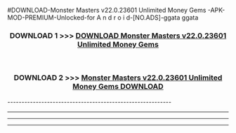 #DOWNLOAD-Monster Masters v22.0.23601 Unlimited Money Gems -APK-MOD-PREMIUM-Unlocked-for A n d r o i d-[NO.ADS]-ggata ggata 



<div align="center">

<h3>DOWNLOAD 1 >>> <a href="https://t.co/FKmqrqFo6t??judul=Monster Masters v22.0.23601 Unlimited Money Gems ">DOWNLOAD Monster Masters v22.0.23601 Unlimited Money Gems </a></h3><br>

<h3>DOWNLOAD 2 >>> <a href="https://t.co/FKmqrqFo6t??judul=Monster Masters v22.0.23601 Unlimited Money Gems ">Monster Masters v22.0.23601 Unlimited Money Gems  DOWNLOAD </a></h3>

</div>
----------------------------------------------------------

----------------------------------------------------------

----------------------------------------------------------

----------------------------------------------------------



